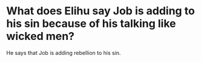 # What does Elihu say Job is adding to his sin because of his talking like wicked men?

He says that Job is adding rebellion to his sin.
